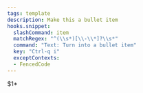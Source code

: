 ```yaml
---
tags: template
description: Make this a bullet item
hooks.snippet:
  slashCommand: item
  matchRegex: "^(\\s*)[\\-\\*]?\\s*"
  command: "Text: Turn into a bullet item"
  key: "Ctrl-q i"
  exceptContexts:
  - FencedCode
---
```

$1* 